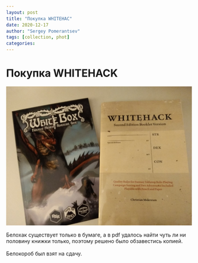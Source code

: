 ```yaml
---
layout: post
title: "Покупка WHITEHAC"
date: 2020-12-17
author: "Sergey Pomerantsev"
tags: [collection, phot]
categories:
---
```


# Покупка WHITEHACK

![](/assets/images/_whitebox_and_whitehack.jpg)

Белохак существует только в бумаге, а в pdf удалось найти чуть ли ни половину книжки только, поэтому решено было обзавестись копией.\
\
Белокороб был взят на сдачу.

